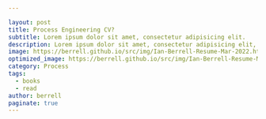 ```yaml
---

layout: post
title: Process Engineering CV?
subtitle: Lorem ipsum dolor sit amet, consectetur adipisicing elit.
description: Lorem ipsum dolor sit amet, consectetur adipisicing elit, sed do eiusmod tempor incididunt ut labore et dolore magna aliqua.
image: https://berrell.github.io/src/img/Ian-Berrell-Resume-Mar-2022.html
optimized_image: https://berrell.github.io/src/img/Ian-Berrell-Resume-Mar-2022.html
category: Process
tags:
  - books
  - read
author: berrell
paginate: true
---
```




